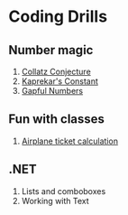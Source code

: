 # Coding Drills

## Number magic
1. [Collatz Conjecture](https://github.com/sigarettenenkoffie/CodingDrills/tree/master/Drills/Numbers/Collatz%20conjecture)
1. [Kaprekar's Constant](https://github.com/sigarettenenkoffie/CodingDrills/tree/master/Drills/Numbers/Kaprekars%20constant)
1. [Gapful Numbers](https://github.com/sigarettenenkoffie/CodingDrills/tree/master/Drills/Numbers/Gapful%20numbers)

## Fun with classes
1. [Airplane ticket calculation](https://github.com/sigarettenenkoffie/CodingDrills/tree/master/Drills/Classes/AirplaneTicketCalculation)
 
## .NET
1. Lists and comboboxes
1. Working with Text
